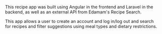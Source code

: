This recipe app was built using Angular in the frontend and Laravel in the backend, as well as an external API from Edamam's Recipe Search.

This app allows a user to create an account and log in/log out and search for recipes and filter suggestions using meal types and dietary restrictions.